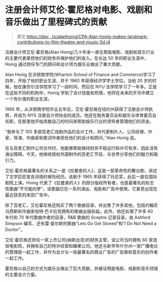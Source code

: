 # 注册会计师艾伦·霍尼格对电影、戏剧和音乐做出了里程碑式的贡献

> 原文:[https://dev . to/alanhonig/CPA-Alan-honig-makes-landmark-contributions-to-film-theatre-and-music-5d i4](https://dev.to/alanhonig/cpa-alan-honig-makes-landmark-contributions-to-film-theatre-and-music-5di4)

注册会计师艾伦·霍尼格(Alan Honig)几十年来一直在帮助电影、戏剧和音乐行业的主要代表掌控他们的财务并保护他们的收入。在长达 50 年的职业生涯中，Honig 通过担任专门的顾问和会计师为娱乐业做出了重大贡献。

Alan Honig 在沃顿商学院(Wharton School of Finance and Commerce)学习了四年，开始了他的职业生涯，并于 1960 年获得经济学学士学位。当他 20 岁的时候，他在康奈尔法学院学习了一段时间，然后在 NYU 法学院学习了一年多。正是在这些不同的机构中，Honig 学到了会计技能和热情，他将在未来的岁月中建立一个有价值的职业生涯。

1965 年，从沃顿商学院毕业五年后，艾伦·霍尼格在纽约州获得了注册会计师执照，并成为 NYS 注册会计师协会的成员。他还在税务委员会和娱乐与体育委员会任职，在那里他开始贡献自己的时间来帮助娱乐行业的领导者管理他们的资金。

“我参与了 100 多部百老汇戏剧作品的会计工作，并代表制片人、公司经理、作家、导演、作曲家和歌词作者担任他们的会计和顾问，”Alan Honig 说。

在与百老汇制作公司合作时，他能够帮助保持财务平稳运行和许可有序，因此没有演出障碍。今天，他继续授权外国制作的百老汇节目，与世界分享他们的魅力和吸引力。

艾伦·霍尼格最著名的关系之一是《拉曼查的人》，这是一部革命性的舞台剧，讲述了文学巨匠堂吉诃德的冒险经历。该剧于 1965 年获得了托尼奖，此后一直在国际剧院上演。Honig 代表了《拉曼查的人》的部分版权所有者，也是最著名的标志性歌曲“不可能的梦”，该歌曲已在一系列演出、电影和广告中使用。它甚至出现在最近获奖的本田广告中。

除了百老汇，艾伦霍尼格还购买了两个歌曲目录，并出售了许多其他，包括约翰尼马西斯和作曲家伯特·巴卡拉克拥有的歌曲出版权益。此外，他还处理了许多 60 年代和 70 年代歌曲作者的目录，R&B 歌曲的 Sceptre 记录目录，由 Ashford Simpson 编写，还有雷·查尔斯的歌曲“Lets Go Get Stoned”和“I Do Not Need a Doctor”。

艾伦·霍尼格还担任一家上市公司(纳斯达克)的财务主管，该公司当时拥有 60 家连锁电影院，并拥有自己的特许经营和糖果公司。他还与新罕布什尔州一家广播电台的管理层一起工作，并作为会计与一些最著名的商业广告的广告歌和音乐的创作者一起工作。

霍尼格以自己的方式为娱乐业做出了巨大贡献，并被证明是电影、戏剧和音乐领域的主要会计力量。